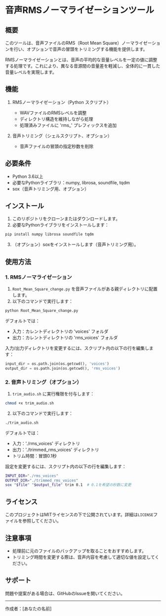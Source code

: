 # 音声RMSノーマライゼーションツール

## 概要

このツールは、音声ファイルのRMS（Root Mean Square）ノーマライゼーションを行い、オプションで音声の冒頭をトリミングする機能を提供します。

RMSノーマライゼーションとは、音声の平均的な音量レベルを一定の値に調整する処理です。これにより、異なる音源間の音量差を軽減し、全体的に一貫した音量レベルを実現します。

## 機能

1. RMSノーマライゼーション（Python スクリプト）
   - WAVファイルのRMSレベルを調整
   - ディレクトリ構造を維持しながら処理
   - 処理済みファイルに 'rms_' プレフィックスを追加

2. 音声トリミング（シェルスクリプト、オプション）
   - 音声ファイルの冒頭の指定秒数を削除

## 必要条件

- Python 3.6以上
- 必要なPythonライブラリ：numpy, librosa, soundfile, tqdm
- sox（音声トリミング用、オプション）

## インストール

1. このリポジトリをクローンまたはダウンロードします。
2. 必要なPythonライブラリをインストールします：

```bash
pip install numpy librosa soundfile tqdm
```

3. （オプション）soxをインストールします（音声トリミング用）。

## 使用方法

### 1. RMSノーマライゼーション

1. `Root_Mean_Square_change.py` を音声ファイルがある親ディレクトリに配置します。
2. 以下のコマンドで実行します：

```bash
python Root_Mean_Square_change.py
```

デフォルトでは：
- 入力：カレントディレクトリの 'voices' フォルダ
- 出力：カレントディレクトリの 'rms_voices' フォルダ

入力/出力ディレクトリを変更するには、スクリプト内の以下の行を編集します：

```python
input_dir = os.path.join(os.getcwd(), 'voices')
output_dir = os.path.join(os.getcwd(), 'rms_voices')
```

### 2. 音声トリミング（オプション）

1. `trim_audio.sh` に実行権限を付与します：

```bash
chmod +x trim_audio.sh
```

2. 以下のコマンドで実行します：

```bash
./trim_audio.sh
```

デフォルトでは：
- 入力：'./rms_voices' ディレクトリ
- 出力：'./trimmed_rms_voices' ディレクトリ
- トリム時間：冒頭0.1秒

設定を変更するには、スクリプト内の以下の行を編集します：

```bash
INPUT_DIR="./rms_voices"
OUTPUT_DIR="./trimmed_rms_voices"
sox "$file" "$output_file" trim 0.1  # 0.1を希望の秒数に変更
```

## ライセンス

このプロジェクトはMITライセンスの下で公開されています。詳細は`LICENSE`ファイルを参照してください。

## 注意事項

- 処理前に元のファイルのバックアップを取ることをおすすめします。
- トリミング時間を変更する際は、音声内容を考慮して適切な値を設定してください。

## サポート

問題や提案がある場合は、GitHubのIssueを開いてください。

---

作成者：[あなたの名前]
